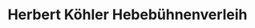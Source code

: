 ---
title: "Herbert Köhler Hebebühnenverleih"
url: /karlsruhe/herbert-koehler-hebebuehnenverleih/
shop: Allgemein
---